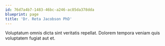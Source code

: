 ```yaml
---
id: 76d7a4b7-1483-46bc-a246-ac85da378dda
blueprint: page
title: 'Dr. Reta Jacobson PhD'
---
```

Voluptatum omnis dicta sint veritatis repellat. Dolorem tempora veniam quis voluptatem fugiat aut et.